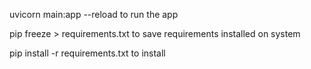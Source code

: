 uvicorn main:app --reload 
to run the app

pip freeze > requirements.txt
to save requirements installed on system

pip install -r requirements.txt 
to install